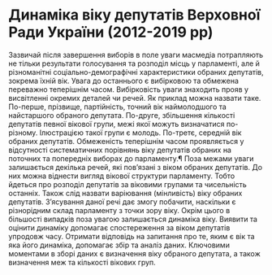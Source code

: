 # Динаміка віку депутатів Верховної Ради України (2012-2019 рр)
Зазвичай після завершення виборів в поле уваги масмедіа потрапляють не тільки результати голосування та розподіл місць у парламенті, але й різноманітні соціально-демографічні характеристики обраних депутатів, зокрема їхній вік. Увага до останнього є вибірковою та обмежена переважно теперішнім часом. Вибірковість уваги знаходить прояв у висвітленні окремих деталей чи речей. Як приклад можна назвати таке. По-перше, прізвище, партійність, точний вік наймолодшого та найстаршого обраного депутата. По-друге, збільшення кількості депутатів певної вікової групи, межі якої можуть визначатися по-різному. Ілюстрацією такої групи є молодь. По-третє, середній вік обраних депутатів. Обмеженість теперішнім часом проявляється у відсутності систематичних порівнянь віку депутатів обраних на поточних та попередніх виборах до парламенту.¶
Поза межами уваги залишається декілька речей, які пов’язані з віком обраних депутатів. До них можна віднести вигляд вікової структури парламенту. Тобто йдеться про розподіл депутатів за віковими групами та чисельність останніх. Також слід назвати варіювання (мінливість) віку обраних депутатів. З’ясування даної речі дає змогу побачити, наскільки є різнорідним склад парламенту з точки зору віку. Окрім цього в більшості випадків поза увагою залишається динаміка віку. Виявити та оцінити динаміку допомагає спостереження за віком депутатів упродовж часу.
Отримати відповідь на запитання про те, яким є вік та яка його динаміка, допомагає збір та аналіз даних. Ключовими моментами в зборі даних є визначення віку обраного депутата, а також визначення меж та кількості вікових груп.

